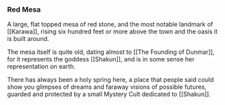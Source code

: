 ### Red Mesa

A large, flat topped mesa of red stone, and the most notable landmark of [[Karawa]], rising six hundred feet or more above the town and the oasis it is built around.

The mesa itself is quite old, dating almost to [[The Founding of Dunmar]], for it represents the goddess [[Shakun]], and is in some sense her representation on earth.

There has always been a holy spring here, a place that people said could show you glimpses of dreams and faraway visions of possible futures, guarded and protected by a small Mystery Cult dedicated to [[Shakun]].


